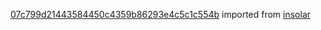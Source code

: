 [07c799d21443584450c4359b86293e4c5c1c554b](https://github.com/insolar/insolar/commit/07c799d21443584450c4359b86293e4c5c1c554b) imported from [insolar](https://github.com/insolar/insolar)
